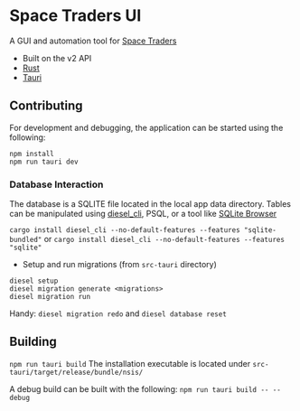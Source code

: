 # Space Traders UI
A GUI and automation tool for [Space Traders](https://spacetraders.io/)
  - Built on the v2 API
  - [Rust](https://www.rust-lang.org/)
  - [Tauri](https://tauri.app)

## Contributing
For development and debugging, the application can be started using the following:
```curl
npm install
npm run tauri dev
```

### Database Interaction
The database is a SQLITE file located in the local app data directory. Tables can be manipulated using [diesel_cli](https://crates.io/crates/diesel_cli), PSQL, or a tool like [SQLite Browser](https://sqlitebrowser.org/)

`cargo install diesel_cli --no-default-features --features "sqlite-bundled"` or `cargo install diesel_cli --no-default-features --features "sqlite"`

- Setup and run migrations (from `src-tauri` directory)
```curl
diesel setup
diesel migration generate <migrations>
diesel migration run
```

Handy: `diesel migration redo` and `diesel database reset`

## Building
`npm run tauri build`
The installation executable is located under `src-tauri/target/release/bundle/nsis/`

A debug build can be built with the following:
`npm run tauri build -- --debug`
